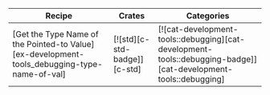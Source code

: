 | Recipe | Crates | Categories |
|--------|--------|------------|
| [Get the Type Name of the Pointed-to Value][ex-development-tools_debugging-type-name-of-val] | [![std][c-std-badge]][c-std] | [![cat-development-tools::debugging][cat-development-tools::debugging-badge]][cat-development-tools::debugging] |

<div class="hidden">
</div>
